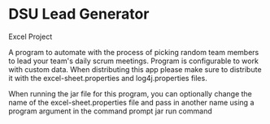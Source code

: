# DSU Lead Generator
Excel Project

A program to automate with the process of picking random team members to lead your team's daily scrum meetings. 
Program is configurable to work with custom data. When distributing this app please make sure to distribute 
it with the excel-sheet.properties and log4j.properties files.

When running the jar file for this program, you can optionally change the name of the excel-sheet.properties file and pass
in another name using a program argument in the command prompt jar run command
